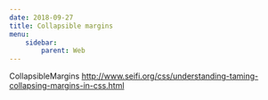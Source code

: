 ```yaml
---
date: 2018-09-27
title: Collapsible margins
menu:
    sidebar:
        parent: Web
---
```


CollapsibleMargins
http://www.seifi.org/css/understanding-taming-collapsing-margins-in-css.html